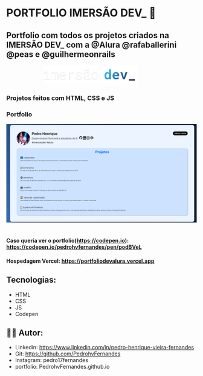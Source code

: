# PORTFOLIO IMERSÃO DEV_ 📖

## Portfolio com todos os projetos criados na IMERSÃO DEV_ com a @Alura @rafaballerini @peas e @guilhermeonrails

<p align="center">
  <img height="50" src="https://github.com/PedrohvFernandes/imersao-dev-alura/blob/main/img/logo/logo-imersao-dev-desktop.1636535198.svg">
  &nbsp;&nbsp;&nbsp;&nbsp;&nbsp;&nbsp;&nbsp;&nbsp;&nbsp;&nbsp;&nbsp;&nbsp;&nbsp;
</p>

### Projetos feitos com HTML, CSS e JS

### Portfolio
<p align="start">
  <img  src="https://github.com/PedrohvFernandes/portfolio-dev-alura/blob/main/screenshot/Portofolio.png">
  &nbsp;&nbsp;&nbsp;&nbsp;&nbsp;&nbsp;&nbsp;&nbsp;&nbsp;&nbsp;&nbsp;&nbsp;&nbsp;
</p>

#### Caso queria ver o portfolio(https://codepen.io): https://codepen.io/pedrohvfernandes/pen/podBVeL

#### Hospedagem Vercel: https://portfoliodevalura.vercel.app

## Tecnologias:
- HTML
- CSS
- JS
- Codepen

## 👨‍💻 Autor:
- Linkedin: https://www.linkedin.com/in/pedro-henrique-vieira-fernandes
- Git: https://github.com/PedrohvFernandes
- Instagram: pedro17fernandes
- portfolio: PedrohvFernandes.github.io
